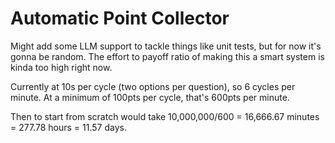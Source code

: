 # Automatic Point Collector

Might add some LLM support to tackle things like unit tests, but for now it's gonna be random. The effort to payoff ratio of making this a smart system is kinda too high right now. 

Currently at 10s per cycle (two options per question), so 6 cycles per minute. At a minimum of 100pts per cycle, that's 600pts per minute.

Then to start from scratch would take 10,000,000/600 = 16,666.67 minutes = 277.78 hours = 11.57 days.
